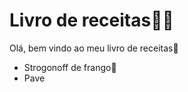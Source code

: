 # Livro de receitas:man_cook:

Olá, bem vindo ao meu livro de receitas:palm_tree:

- Strogonoff de frango:chicken:
- Pave

